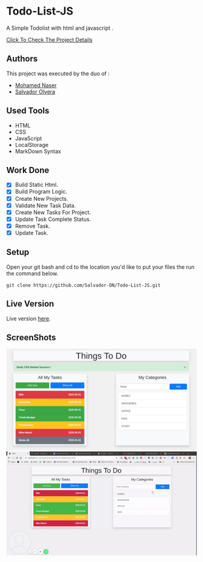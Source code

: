 # Todo-List-JS

A Simple Todolist with html and javascript .

[Click To Check The Project Details](https://www.theodinproject.com/courses/javascript/lessons/todo-list)

## Authors

This project was executed by the duo of :

- [Mohamed Naser](https://www.linkedin.com/in/mohamednaseramein/)
- [Salvador Olvera](https://www.linkedin.com/in/salvador-olvera-n)

## Used Tools

- HTML
- CSS
- JavaScript
- LocalStorage
- MarkDown Syntax

## Work Done

- [x] Build Static Html.
- [X] Build Program Logic.
- [X] Create New Projects.
- [X] Validate New Task Data. 
- [X] Create New Tasks For Project.
- [X] Update Task Complete Status.
- [X] Remove Task.
- [X] Update Task.

## Setup

Open your git bash and cd to the location you'd like to put your files the run the command below.

```console
git clone https://github.com/Salvador-ON/Todo-List-JS.git
```

## Live Version

Live version [here](https://salvador-on.github.io/Todo-List-JS/).

## ScreenShots

![list books](./dist/imgs/todolist.png)
![list books](./dist/imgs/todolist.gif)
